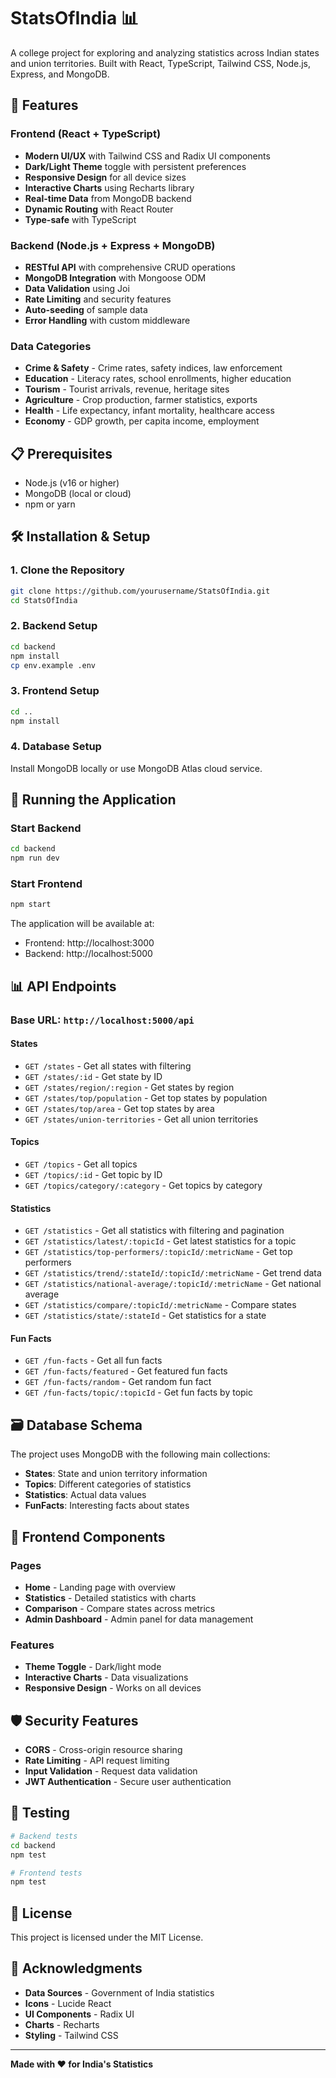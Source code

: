 # StatsOfIndia 📊

A college project for exploring and analyzing statistics across Indian states and union territories. Built with React, TypeScript, Tailwind CSS, Node.js, Express, and MongoDB.

## 🚀 Features

### Frontend (React + TypeScript)
- **Modern UI/UX** with Tailwind CSS and Radix UI components
- **Dark/Light Theme** toggle with persistent preferences
- **Responsive Design** for all device sizes
- **Interactive Charts** using Recharts library
- **Real-time Data** from MongoDB backend
- **Dynamic Routing** with React Router
- **Type-safe** with TypeScript

### Backend (Node.js + Express + MongoDB)
- **RESTful API** with comprehensive CRUD operations
- **MongoDB Integration** with Mongoose ODM
- **Data Validation** using Joi
- **Rate Limiting** and security features
- **Auto-seeding** of sample data
- **Error Handling** with custom middleware

### Data Categories
- **Crime & Safety** - Crime rates, safety indices, law enforcement
- **Education** - Literacy rates, school enrollments, higher education
- **Tourism** - Tourist arrivals, revenue, heritage sites
- **Agriculture** - Crop production, farmer statistics, exports
- **Health** - Life expectancy, infant mortality, healthcare access
- **Economy** - GDP growth, per capita income, employment

## 📋 Prerequisites

- Node.js (v16 or higher)
- MongoDB (local or cloud)
- npm or yarn

## 🛠️ Installation & Setup

### 1. Clone the Repository
```bash
git clone https://github.com/yourusername/StatsOfIndia.git
cd StatsOfIndia
```

### 2. Backend Setup
```bash
cd backend
npm install
cp env.example .env
```

### 3. Frontend Setup
```bash
cd ..
npm install
```

### 4. Database Setup
Install MongoDB locally or use MongoDB Atlas cloud service.

## 🚀 Running the Application

### Start Backend
```bash
cd backend
npm run dev
```

### Start Frontend
```bash
npm start
```

The application will be available at:
- Frontend: http://localhost:3000
- Backend: http://localhost:5000

## 📊 API Endpoints

### Base URL: `http://localhost:5000/api`

#### States
- `GET /states` - Get all states with filtering
- `GET /states/:id` - Get state by ID
- `GET /states/region/:region` - Get states by region
- `GET /states/top/population` - Get top states by population
- `GET /states/top/area` - Get top states by area
- `GET /states/union-territories` - Get all union territories

#### Topics
- `GET /topics` - Get all topics
- `GET /topics/:id` - Get topic by ID
- `GET /topics/category/:category` - Get topics by category

#### Statistics
- `GET /statistics` - Get all statistics with filtering and pagination
- `GET /statistics/latest/:topicId` - Get latest statistics for a topic
- `GET /statistics/top-performers/:topicId/:metricName` - Get top performers
- `GET /statistics/trend/:stateId/:topicId/:metricName` - Get trend data
- `GET /statistics/national-average/:topicId/:metricName` - Get national average
- `GET /statistics/compare/:topicId/:metricName` - Compare states
- `GET /statistics/state/:stateId` - Get statistics for a state

#### Fun Facts
- `GET /fun-facts` - Get all fun facts
- `GET /fun-facts/featured` - Get featured fun facts
- `GET /fun-facts/random` - Get random fun fact
- `GET /fun-facts/topic/:topicId` - Get fun facts by topic

## 🗃️ Database Schema

The project uses MongoDB with the following main collections:
- **States**: State and union territory information
- **Topics**: Different categories of statistics
- **Statistics**: Actual data values
- **FunFacts**: Interesting facts about states

## 🎨 Frontend Components

### Pages
- **Home** - Landing page with overview
- **Statistics** - Detailed statistics with charts
- **Comparison** - Compare states across metrics
- **Admin Dashboard** - Admin panel for data management

### Features
- **Theme Toggle** - Dark/light mode
- **Interactive Charts** - Data visualizations
- **Responsive Design** - Works on all devices

## 🛡️ Security Features

- **CORS** - Cross-origin resource sharing
- **Rate Limiting** - API request limiting
- **Input Validation** - Request data validation
- **JWT Authentication** - Secure user authentication

## 🧪 Testing

```bash
# Backend tests
cd backend
npm test

# Frontend tests
npm test
```

## 📄 License

This project is licensed under the MIT License.

## 🙏 Acknowledgments

- **Data Sources** - Government of India statistics
- **Icons** - Lucide React
- **UI Components** - Radix UI
- **Charts** - Recharts
- **Styling** - Tailwind CSS

---

**Made with ❤️ for India's Statistics** 